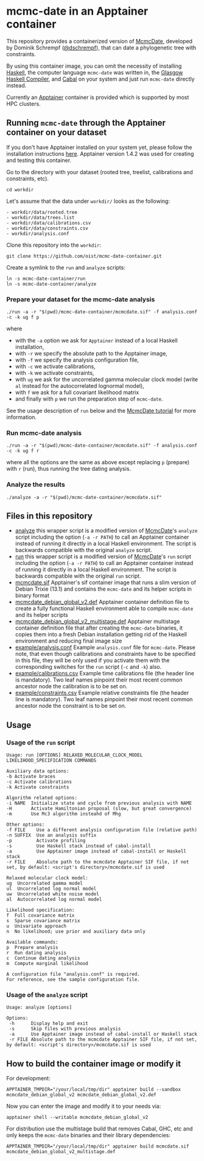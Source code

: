 # mcmc-date in an Apptainer container

This repository provides a containerized version of [McmcDate](https://github.com/dschrempf/mcmc-date), developed by Dominik Schrempf ([@dschrempf](https://github.com/dschrempf)), that can date a phylogenetic tree with constraints.

By using this container image, you can omit the necessity of installing [Haskell](https://www.haskell.org/), the computer language `mcmc-date` was written in, the [Glasgow Haskell Compiler](https://www.haskell.org/ghc/), and [Cabal](https://www.haskell.org/cabal/) on your system and just run `mcmc-date` directly instead.

Currently an [Apptainer](https://apptainer.org/) container is provided which is supported by most HPC clusters.

## Running `mcmc-date` through the Apptainer container on your dataset

If you don't have Apptainer installed on your system yet, please follow the installation instructions [here](https://apptainer.org/docs/admin/main/installation.html#installation-on-linux). Apptainer version 1.4.2 was used for creating and testing this container.

Go to the directory with your dataset (rooted tree, treelist, calibrations and constraints, etc).
```
cd workdir
```

Let's assume that the data under `workdir/` looks as the following:
```
- workdir/data/rooted.tree
- workdir/data/trees.list
- workdir/data/calibrations.csv
- workdir/data/constraints.csv
- workdir/analysis.conf
```

Clone this repository into the `workdir`:
```
git clone https://github.com/oist/mcmc-date-container.git
```

Create a symlink to the `run` and `analyze` scripts:
```
ln -s mcmc-date-container/run
ln -s mcmc-date-container/analyze
```

### Prepare your dataset for the mcmc-date analysis
```
./run -a -r "$(pwd)/mcmc-date-container/mcmcdate.sif" -f analysis.conf -c -k ug f p
```
where 
- with the `-a` option we ask for `Apptainer` instead of a local Haskell installation,
- with `-r` we specify the absolute path to the Apptainer image, 
- with `-f` we specify the analysis configuration file, 
- with `-c` we activate calibrations, 
- with `-k` we activate constraints, 
- with `ug` we ask for the uncorrelated gamma molecular clock model (write `al` instead for the autocorrelated lognormal model),
- with `f` we ask for a full covariant likelihood matrix 
- and finally with `p` we run the preparation step of `mcmc-date`.

See the usage description of `run` below and the [McmcDate tutorial](https://github.com/dschrempf/mcmc-date/blob/master/tutorial/main/tutorial.pdf) for more information.

### Run mcmc-date analysis
```
./run -a -r "$(pwd)/mcmc-date-container/mcmcdate.sif" -f analysis.conf -c -k ug f r
```
where all the options are the same as above except replacing `p` (prepare) with `r` (run), thus running the tree dating analysis.

### Analyze the results
```
./analyze -a -r "$(pwd)/mcmc-date-container/mcmcdate.sif"
```

## Files in this repository

- [analyze](./analyze) this wrapper script is a modified version of [McmcDate](https://github.com/dschrempf/mcmc-date)'s `analyze` script including the option (`-a -r PATH`) to call an Apptainer container instead of running it directly in a local Haskell environment. The script is backwards compatible with the original `analyze` script.
- [run](./run) this wrapper script is a modified version of [McmcDate](https://github.com/dschrempf/mcmc-date)'s `run` script including the option (`-a -r PATH`) to call an Apptainer container instead of running it directly in a local Haskell environment. The script is backwards compatible with the original `run` script.
- [mcmcdate.sif](./mcmcdate.sif) Apptainer's sif container image that runs a slim version of Debian Trixie (13.1) and contains the `mcmc-date` and its helper scripts in binary format
- [mcmcdate_debian_global_v2.def](./mcmcdate_debian_global_v2.def) Apptainer container definition file to create a fully functional Haskell environment able to compile `mcmc-date` and its helper scripts
- [mcmcdate_debian_global_v2_multistage.def](./mcmcdate_debian_global_v2_multistage.def) Apptainer multistage container definition file that after creating the `mcmc-date` binaries, it copies them into a fresh Debian installation getting rid of the Haskell environment and reducing final image size
- [example/analysis.conf](example/analysis.conf) Example `analysis.conf` file for `mcmc-date`. Please note, that even though calibrations and constraints have to be specified in this file, they will be only used if you activate them with the corresponding switches for the `run` script (`-c` and `-k`) also.
- [example/calibrations.csv](example/calibrations.csv) Example time calibrations file (the header line is mandatory). Two leaf names pinpoint their most recent common ancestor node the calibration is to be set on.
- [example/constraints.csv](example/constraints.csv) Example relative constraints file (the header line is mandatory). Two leaf names pinpoint their most recent common ancestor node the constraint is to be set on.

## Usage

### Usage of the `run` script
```
Usage: run [OPTIONS] RELAXED_MOLECULAR_CLOCK_MODEL LIKELIHOOD_SPECIFICATION COMMANDS

Auxiliary data options:
-b Activate braces
-c Activate calibrations
-k Activate constraints

Algorithm related options:
-i NAME  Initialize state and cycle from previous analysis with NAME
-H       Activate Hamiltonian proposal (slow, but great convergence)
-m       Use Mc3 algorithm insteahd of Mhg

Other options:
-f FILE    Use a different analysis configuration file (relative path)
-n SUFFIX  Use an analysis suffix
-p         Activate profiling
-s         Use Haskell stack instead of cabal-install
-a         Use Apptainer image instead of cabal-install or Haskell stack
-r FILE    Absolute path to the mcmcdate Apptainer SIF file, if not set, by default: <script's directory>/mcmcdate.sif is used

Relaxed molecular clock model:
ug  Uncorrelated gamma model
ul  Uncorrelated log normal model
uw  Uncorrelated white noise model
al  Autocorrelated log normal model

Likelihood specification:
f  Full covariance matrix
s  Sparse covariance matrix
u  Univariate approach
n  No likelihood; use prior and auxiliary data only

Available commands:
p  Prepare analysis
r  Run dating analysis
c  Continue dating analysis
m  Compute marginal likelihood

A configuration file "analysis.conf" is required.
For reference, see the sample configuration file.
```

### Usage of the `analyze` script
```
Usage: analyze [options]

Options:
 -h      Display help and exit
 -s      Skip files with previous analysis
 -a      Use Apptainer image instead of cabal-install or Haskell stack
 -r FILE Absolute path to the mcmcdate Apptainer SIF file, if not set, by default: <script's directory>/mcmcdate.sif is used
```


## How to build the container image or modify it

For development:
```
APPTAINER_TMPDIR="/your/local/tmp/dir" apptainer build --sandbox mcmcdate_debian_global_v2 mcmcdate_debian_global_v2.def
```

Now you can enter the image and modify it to your needs via:
```
apptainer shell --writable mcmcdate_debian_global_v2
```

For distribution use the multistage build that removes Cabal, GHC, etc and only keeps the `mcmc-date` binaries and their library dependencies:
```
APPTAINER_TMPDIR="/your/local/tmp/dir" apptainer build mcmcdate.sif mcmcdate_debian_global_v2_multistage.def
```

